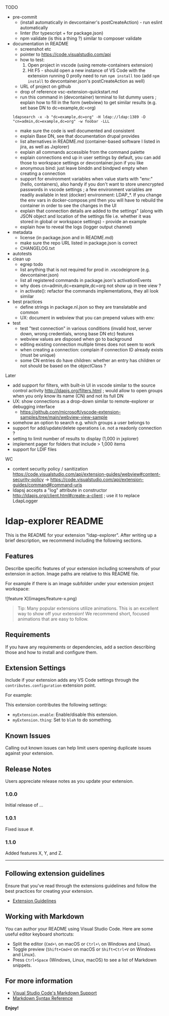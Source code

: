 TODO
- pre-commit
  - (install automatically in devcontainer's postCreateAction) - run eslint automatically
  - linter (for typescript + for package.json)
  - npm validate (is this a thing ?) similar to composer validate
- documentation in README
  - screenshot etc
  - pointer to https://code.visualstudio.com/api
  - how to test:
    1. Open project in vscode (using remote-containers extension)
    2. Hit F5 - should open a new instance of VS Code with the extension running
    0 prolly need to run `npm install` too (add `npm install` to devcontainer.json's postCreateAction as well)
  - URL of project on github
  - drop of reference vsc-extension-quickstart.md
  - run this command in (devcontainer) terminal to list dummy users ; explain how to fill in the form (webview) to get similar results (e.g. set base DN to dc=example,dc=org)
  ```
  ldapsearch -x -b "dc=example,dc=org" -H ldap://ldap:1389 -D "cn=admin,dc=example,dc=org" -w foobar -LLL
  ```
  - make sure the code is well documented and consistent
  - explain Base DN, see that documentation drupal provides
  - list alternatives in README.md (container-based software I listed in jira, as well as Jxplorer)
  - explain all commands accessible from the command palette
  - explain connections end up in user settings by default, you can add those to workspace settings or devcontainer.json if you like
  - anonymous bind: just leave binddn and bindpwd empty when creating a connection
  - support for environment variables when value starts with "env:" (hello, containers), also handy if you don't want to store unencrypted passwords in vscode settings ; a few environment variables are readily available in test (docker) environment: LDAP_*. If you change the env vars in docker-compose.yml then you will have to rebuild the container in order to see the changes in the UI
  - explain that connection details are added to the settings" (along with JSON object and location of the settings file i.e. whether it was stored in global or workspace settings) - provide an example
  - explain how to reveal the logs (logger output channel)
- metadata
  - license (in package.json and in README.md)
  - make sure the repo URL listed in package.json is correct
  - CHANGELOG.txt
- autotests
- clean up
  - egrep todo
  - list anything that is not required for prod in .vscodeignore (e.g. devcontainer.json)
  - list all registered commands in package.json's activationEvents
  - why does cn=admin,dc=example,dc=org not show up in tree view ?
  - in activate(): refactor the commands implementations, they all look similar
- best practices
  - define strings in package.nl.json so they are translatable and common
  - UX: document in webview that you can prepend values with env:
- test
  - test "test connection" in various conditions (invalid host, server down, wrong credentials, wrong base DN etc)
features
  - webview values are disposed when go to background
  - editing existing connection multiple times does not seem to work
  - when creating a connection: complain if connection ID already exists (must be unique)
  - some CN entries do have children: whether an entry has children or not should be based on the objectClass ?

Later
- add support for filters, with built-in UI in vscode similar to the source control activity http://ldapjs.org/filters.html ; would allow to open groups when you only know its name (CN) and not its full DN
- UX: show connections as a drop-down similar to remote-explorer or debugging interface
  - https://github.com/microsoft/vscode-extension-samples/tree/main/webview-view-sample
- somehow an option to search e.g. which groups a user belongs to
- support for add/update/delete operations i.e. not a readonly connection ?
- setting to limit number of results to display (1,000 in jxplorer)
- implement pager for folders that include > 1,000 items
- support for LDIF files

WC
- content security policy / sanitization https://code.visualstudio.com/api/extension-guides/webview#content-security-policy -> https://code.visualstudio.com/api/extension-guides/command#command-uris
- ldapsj accepts a "log" attribute in constructor http://ldapjs.org/client.html#create-a-client ; use it to replace LdapLogger

# ldap-explorer README

This is the README for your extension "ldap-explorer". After writing up a brief description, we recommend including the following sections.

## Features

Describe specific features of your extension including screenshots of your extension in action. Image paths are relative to this README file.

For example if there is an image subfolder under your extension project workspace:

\!\[feature X\]\(images/feature-x.png\)

> Tip: Many popular extensions utilize animations. This is an excellent way to show off your extension! We recommend short, focused animations that are easy to follow.

## Requirements

If you have any requirements or dependencies, add a section describing those and how to install and configure them.

## Extension Settings

Include if your extension adds any VS Code settings through the `contributes.configuration` extension point.

For example:

This extension contributes the following settings:

* `myExtension.enable`: Enable/disable this extension.
* `myExtension.thing`: Set to `blah` to do something.

## Known Issues

Calling out known issues can help limit users opening duplicate issues against your extension.

## Release Notes

Users appreciate release notes as you update your extension.

### 1.0.0

Initial release of ...

### 1.0.1

Fixed issue #.

### 1.1.0

Added features X, Y, and Z.

---

## Following extension guidelines

Ensure that you've read through the extensions guidelines and follow the best practices for creating your extension.

* [Extension Guidelines](https://code.visualstudio.com/api/references/extension-guidelines)

## Working with Markdown

You can author your README using Visual Studio Code. Here are some useful editor keyboard shortcuts:

* Split the editor (`Cmd+\` on macOS or `Ctrl+\` on Windows and Linux).
* Toggle preview (`Shift+Cmd+V` on macOS or `Shift+Ctrl+V` on Windows and Linux).
* Press `Ctrl+Space` (Windows, Linux, macOS) to see a list of Markdown snippets.

## For more information

* [Visual Studio Code's Markdown Support](http://code.visualstudio.com/docs/languages/markdown)
* [Markdown Syntax Reference](https://help.github.com/articles/markdown-basics/)

**Enjoy!**
